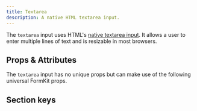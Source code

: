 ```yaml
---
title: Textarea
description: A native HTML textarea input.
---
```


<InputPageHero
title="Textarea input"
icon="IconInputTextArea"
:pro="false"
project-price=""
data-price=""></InputPageHero>

The `textarea` input uses HTML's [native textarea input](https://developer.mozilla.org/en-US/docs/Web/HTML/Element/textarea). It allows a user to enter multiple lines of text and is resizable in most browsers.

<example
name="Textarea input"
file="/_content/examples/textarea/textarea.vue"></example>

## Props & Attributes

The `textarea` input has no unique props but can make use of the following universal
FormKit props.

<reference-table input="textarea" :attrs="['cols', 'maxlength', 'minlength', 'placeholder', 'rows']">
</reference-table>

## Section keys

<reference-table type="sectionKeys" primary="section-key">
</reference-table>
